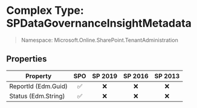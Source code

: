 # Complex Type: SPDataGovernanceInsightMetadata

> Namespace: Microsoft.Online.SharePoint.TenantAdministration

## Properties

Property | SPO | SP 2019 | SP 2016 | SP 2013
----------|:---:|:-------:|:-------:|:-------:
ReportId (Edm.Guid) | ✅ | ❌ | ❌ | ❌
Status (Edm.String) | ✅ | ❌ | ❌ | ❌